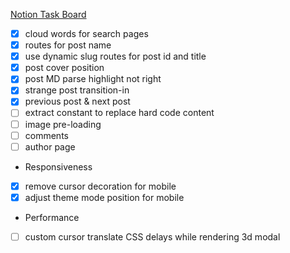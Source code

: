 [Notion Task Board](https://pickled-wavelength-834.notion.site/20909d852f724c6db954cd65cdf70a4a?v=591ee0e1c96741d98672d5f991f7bac0)

- [x] cloud words for search pages
- [x] routes for post name
- [x] use dynamic slug routes for post id and title
- [x] post cover position
- [x] post MD parse highlight not right
- [x] strange post transition-in
- [x] previous post & next post
- [ ] extract constant to replace hard code content
- [ ] image pre-loading
- [ ] comments
- [ ] author page
* Responsiveness

- [x] remove cursor decoration for mobile
- [x] adjust theme mode position for mobile

* Performance

- [ ] custom cursor translate CSS delays while rendering 3d modal 